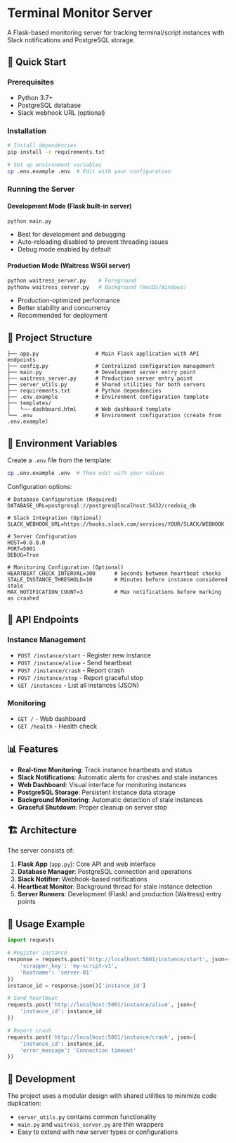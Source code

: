 # Terminal Monitor Server

A Flask-based monitoring server for tracking terminal/script instances with Slack notifications and PostgreSQL storage.

## 🚀 Quick Start

### Prerequisites
- Python 3.7+
- PostgreSQL database
- Slack webhook URL (optional)

### Installation
```bash
# Install dependencies
pip install -r requirements.txt

# Set up environment variables
cp .env.example .env  # Edit with your configuration
```

### Running the Server

#### Development Mode (Flask built-in server)
```bash
python main.py
```
- Best for development and debugging
- Auto-reloading disabled to prevent threading issues
- Debug mode enabled by default

#### Production Mode (Waitress WSGI server)
```bash
python waitress_server.py    # Foreground
pythonw waitress_server.py   # Background (macOS/Windows)
```
- Production-optimized performance
- Better stability and concurrency
- Recommended for deployment

## 📁 Project Structure

```
├── app.py                  # Main Flask application with API endpoints
├── config.py               # Centralized configuration management
├── main.py                 # Development server entry point
├── waitress_server.py      # Production server entry point
├── server_utils.py         # Shared utilities for both servers
├── requirements.txt        # Python dependencies
├── .env.example            # Environment configuration template
├── templates/
│   └── dashboard.html      # Web dashboard template
└── .env                    # Environment configuration (create from .env.example)
```

## 🔧 Environment Variables

Create a `.env` file from the template:

```bash
cp .env.example .env  # Then edit with your values
```

Configuration options:

```env
# Database Configuration (Required)
DATABASE_URL=postgresql://postgres@localhost:5432/credoiq_db

# Slack Integration (Optional)
SLACK_WEBHOOK_URL=https://hooks.slack.com/services/YOUR/SLACK/WEBHOOK

# Server Configuration
HOST=0.0.0.0
PORT=5001
DEBUG=True

# Monitoring Configuration (Optional)
HEARTBEAT_CHECK_INTERVAL=300      # Seconds between heartbeat checks
STALE_INSTANCE_THRESHOLD=10       # Minutes before instance considered stale
MAX_NOTIFICATION_COUNT=3          # Max notifications before marking as crashed
```

## 🔌 API Endpoints

### Instance Management
- `POST /instance/start` - Register new instance
- `POST /instance/alive` - Send heartbeat
- `POST /instance/crash` - Report crash
- `POST /instance/stop` - Report graceful stop
- `GET /instances` - List all instances (JSON)

### Monitoring
- `GET /` - Web dashboard
- `GET /health` - Health check

## 📊 Features

- **Real-time Monitoring**: Track instance heartbeats and status
- **Slack Notifications**: Automatic alerts for crashes and stale instances
- **Web Dashboard**: Visual interface for monitoring instances
- **PostgreSQL Storage**: Persistent instance data storage
- **Background Monitoring**: Automatic detection of stale instances
- **Graceful Shutdown**: Proper cleanup on server stop

## 🏗️ Architecture

The server consists of:

1. **Flask App** (`app.py`): Core API and web interface
2. **Database Manager**: PostgreSQL connection and operations
3. **Slack Notifier**: Webhook-based notifications
4. **Heartbeat Monitor**: Background thread for stale instance detection
5. **Server Runners**: Development (Flask) and production (Waitress) entry points

## 📱 Usage Example

```python
import requests

# Register instance
response = requests.post('http://localhost:5001/instance/start', json={
    'scrapper_key': 'my-script-v1',
    'hostname': 'server-01'
})
instance_id = response.json()['instance_id']

# Send heartbeat
requests.post('http://localhost:5001/instance/alive', json={
    'instance_id': instance_id
})

# Report crash
requests.post('http://localhost:5001/instance/crash', json={
    'instance_id': instance_id,
    'error_message': 'Connection timeout'
})
```

## 🔄 Development

The project uses a modular design with shared utilities to minimize code duplication:

- `server_utils.py` contains common functionality
- `main.py` and `waitress_server.py` are thin wrappers
- Easy to extend with new server types or configurations

